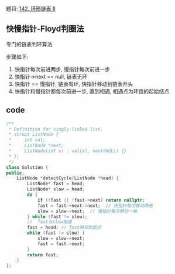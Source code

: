 题目: [142. 环形链表 II](https://leetcode-cn.com/problems/linked-list-cycle-ii/)

## 快慢指针-Floyd判圈法

专门的链表判环算法

步骤如下:

1. 快指针每次前进两步, 慢指针每次前进一步
2. 快指针->next == null, 链表无环
3. 快指针 == 慢指针, 链表有环, 快指针移动到链表开头
4. 快指针和慢指针都每次前进一步, 直到相遇, 相遇点为环路的起始结点

## code

```cpp
/**
 * Definition for singly-linked list.
 * struct ListNode {
 *     int val;
 *     ListNode *next;
 *     ListNode(int x) : val(x), next(NULL) {}
 * };
 */
class Solution {
public:
    ListNode *detectCycle(ListNode *head) {
        ListNode* fast = head;
        ListNode* slow = head;
        do {
            if (!fast || !fast->next) return nullptr;
            fast = fast->next->next;  // 快指针每次移动两格
            slow = slow->next;  // 慢指针每次移动一格
        } while (fast != slow);
        //  fast与slow相遇
        fast = head; // fast移动到起点
        while (fast != slow) {
            slow = slow->next;
            fast = fast->next;
        }
        return fast;
    }
};
```

